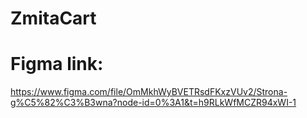 # ZmitaCart



# Figma link:
https://www.figma.com/file/OmMkhWyBVETRsdFKxzVUv2/Strona-g%C5%82%C3%B3wna?node-id=0%3A1&t=h9RLkWfMCZR94xWI-1
